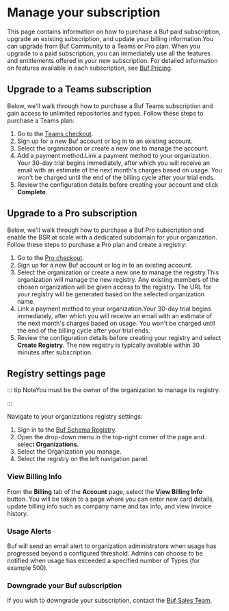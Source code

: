 # Manage your subscription

This page contains information on how to purchase a Buf paid subscription, upgrade an existing subscription, and update your billing information.You can upgrade from Buf Community to a Teams or Pro plan. When you upgrade to a paid subscription, you can immediately use all the features and entitlements offered in your new subscription. For detailed information on features available in each subscription, see [Buf Pricing](https://buf.build/pricing).

## Upgrade to a Teams subscription

Below, we'll walk through how to purchase a Buf Teams subscription and gain access to unlimited repositories and types. Follow these steps to purchase a Teams plan:

1.  Go to the [Teams checkout](https://buf.build/checkout/teams/get-started).
2.  Sign up for a new Buf account or log in to an existing account.
3.  Select the organization or create a new one to manage the account.
4.  Add a payment method.Link a payment method to your organization. Your 30-day trial begins immediately, after which you will receive an email with an estimate of the next month's charges based on usage. You won't be charged until the end of the billing cycle after your trial ends.
5.  Review the configuration details before creating your account and click **Complete**.

## Upgrade to a Pro subscription

Below, we'll walk through how to purchase a Buf Pro subscription and enable the BSR at scale with a dedicated subdomain for your organization. Follow these steps to purchase a Pro plan and create a registry:

1.  Go to the [Pro checkout](https://buf.build/checkout/pro/get-started).
2.  Sign up for a new Buf account or log in to an existing account.
3.  Select the organization or create a new one to manage the registry.This organization will manage the new registry. Any existing members of the chosen organization will be given access to the registry. The URL for your registry will be generated based on the selected organization name.
4.  Link a payment method to your organization.Your 30-day trial begins immediately, after which you will receive an email with an estimate of the next month's charges based on usage. You won't be charged until the end of the billing cycle after your trial ends.
5.  Review the configuration details before creating your registry and select **Create Registry**. The new registry is typically available within 30 minutes after subscription.

## Registry settings page

::: tip NoteYou must be the owner of the organization to manage its registry.

:::

Navigate to your organizations registry settings:

1.  Sign in to the [Buf Schema Registry](https://buf.build/login).
2.  Open the drop-down menu in the top-right corner of the page and select **Organizations**.
3.  Select the Organization you manage.
4.  Select the registry on the left navigation panel.

### View Billing Info

From the **Billing** tab of the **Account** page, select the **View Billing Info** button. You will be taken to a page where you can enter new card details, update billing info such as company name and tax info, and view invoice history.

### Usage Alerts

Buf will send an email alert to organization administrators when usage has progressed beyond a configured threshold. Admins can choose to be notified when usage has exceeded a specified number of Types (for example 500).

### Downgrade your Buf subscription

If you wish to downgrade your subscription, contact the [Buf Sales Team](../../contact/).
